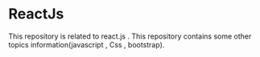 # ReactJs
This  repository is related to react.js . This repository contains some other topics information(javascript , Css , bootstrap).


